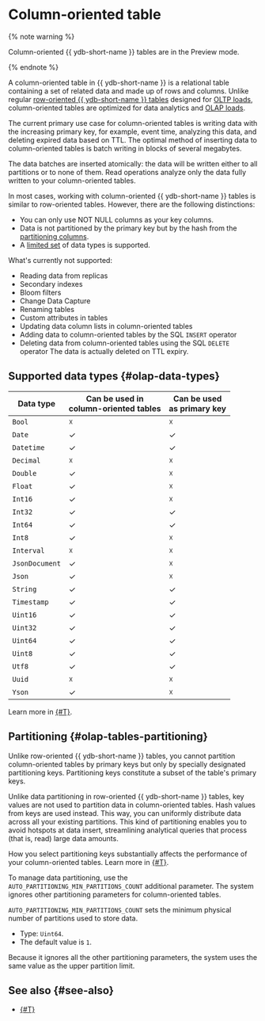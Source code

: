 # Сolumn-oriented table

{% note warning %}

Column-oriented {{ ydb-short-name }} tables are in the Preview mode.

{% endnote %}

A column-oriented table in {{ ydb-short-name }} is a relational table containing a set of related data and made up of rows and columns. Unlike regular [row-oriented {{ ydb-short-name }} tables](#table) designed for [OLTP loads](https://ru.wikipedia.org/wiki/OLTP), column-oriented tables are optimized for data analytics and [OLAP loads](https://ru.wikipedia.org/wiki/OLAP).

The current primary use case for column-oriented tables is writing data with the increasing primary key, for example, event time, analyzing this data, and deleting expired data based on TTL. The optimal method of inserting data to column-oriented tables is batch writing in blocks of several megabytes.

The data batches are inserted atomically: the data will be written either to all partitions or to none of them. Read operations analyze only the data fully written to your column-oriented tables.

In most cases, working with column-oriented {{ ydb-short-name }} tables is similar to row-oriented tables. However, there are the following distinctions:

* You can only use NOT NULL columns as your key columns.
* Data is not partitioned by the primary key but by the hash from the [partitioning columns](#olap-tables-partitioning).
* A [limited set](#olap-data-types) of data types is supported.

What's currently not supported:

* Reading data from replicas
* Secondary indexes
* Bloom filters
* Change Data Capture
* Renaming tables
* Custom attributes in tables
* Updating data column lists in column-oriented tables
* Adding data to column-oriented tables by the SQL `INSERT` operator
* Deleting data from column-oriented tables using the SQL `DELETE` operator The data is actually deleted on TTL expiry.

## Supported data types {#olap-data-types}

| Data type | Can be used in<br>column-oriented tables | Can be used<br>as primary key |
---|---|---
| `Bool` | ☓ | ☓ |
| `Date` | ✓ | ✓ |
| `Datetime` | ✓ | ✓ |
| `Decimal` | ☓ | ☓ |
| `Double` | ✓ | ☓ |
| `Float` | ✓ | ☓ |
| `Int16` | ✓ | ☓ |
| `Int32` | ✓ | ✓ |
| `Int64` | ✓ | ✓ |
| `Int8` | ✓ | ☓ |
| `Interval` | ☓ | ☓ |
| `JsonDocument` | ✓ | ☓ |
| `Json` | ✓ | ☓ |
| `String` | ✓ | ✓ |
| `Timestamp` | ✓ | ✓ |
| `Uint16` | ✓ | ✓ |
| `Uint32` | ✓ | ✓ |
| `Uint64` | ✓ | ✓ |
| `Uint8` | ✓ | ✓ |
| `Utf8` | ✓ | ✓ |
| `Uuid` | ☓ | ☓ |
| `Yson` | ✓ | ☓ |

Learn more in [{#T}](../yql/reference/types/index.md).

## Partitioning {#olap-tables-partitioning}

Unlike row-oriented {{ ydb-short-name }} tables, you cannot partition column-oriented tables by primary keys but only by specially designated partitioning keys. Partitioning keys constitute a subset of the table's primary keys.

Unlike data partitioning in row-oriented {{ ydb-short-name }} tables, key values are not used to partition data in column-oriented tables. Hash values from keys are used instead. This way, you can uniformly distribute data across all your existing partitions. This kind of partitioning enables you to avoid hotspots at data insert, streamlining analytical queries that process (that is, read) large data amounts.

How you select partitioning keys substantially affects the performance of your column-oriented tables. Learn more in [{#T}](../best_practices/pk-olap-scalability.md).

To manage data partitioning, use the `AUTO_PARTITIONING_MIN_PARTITIONS_COUNT` additional parameter. The system ignores other partitioning parameters for column-oriented tables.

`AUTO_PARTITIONING_MIN_PARTITIONS_COUNT` sets the minimum physical number of partitions used to store data.

* Type: `Uint64`.
* The default value is `1`.

Because it ignores all the other partitioning parameters, the system uses the same value as the upper partition limit.

## See also {#see-also}

* [{#T}](../yql/reference/syntax/create_table.md#olap-tables)

